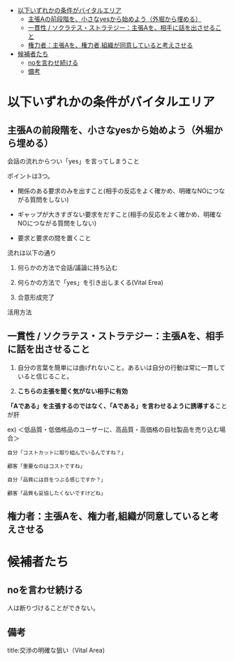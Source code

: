 
- [以下いずれかの条件がバイタルエリア](#以下いずれかの条件がバイタルエリア)
  - [主張Aの前段階を、小さなyesから始めよう（外堀から埋める）](#主張aの前段階を小さなyesから始めよう外堀から埋める)
  - [一貫性 / ソクラテス・ストラテジー：主張Aを、相手に話を出させること](#一貫性--ソクラテスストラテジー主張aを相手に話を出させること)
  - [権力者：主張Aを、権力者,組織が同意していると考えさせる](#権力者主張aを権力者組織が同意していると考えさせる)
- [候補者たち](#候補者たち)
  - [noを言わせ続ける](#noを言わせ続ける)
  - [備考](#備考)




# 以下いずれかの条件がバイタルエリア

## 主張Aの前段階を、小さなyesから始めよう（外堀から埋める）

会話の流れからつい「yes」を言ってしまうこと

ポイントは3つ。

- 関係のある要求のみを出すこと(相手の反応をよく確かめ、明確なNOにつながる質問をしない)

- ギャップが大きすぎない要求をだすこと(相手の反応をよく確かめ、明確なNOにつながる質問をしない)

- 要求と要求の間を置くこと

流れは以下の通り

1. 何らかの方法で会話/議論に持ち込む

2. 何らかの方法で「yes」を引き出しまくる(Vital Erea)

3. 合意形成完了

活用方法



## 一貫性 / ソクラテス・ストラテジー：主張Aを、相手に話を出させること

1. 自分の言葉を簡単には曲げれないこと。あるいは自分の行動は常に一貫していると信じること。

2. **こちらの主張を聞く気がない相手に有効**

**「Aである」を主張するのではなく、「Aである」を言わせるように誘導する**ことが肝


ex) ＜低品質・低価格品のユーザーに、高品質・高価格の自社製品を売り込む場合＞

```
自分「コストカットに取り組んでいるんですね？」

顧客「重要なのはコストですね」

自分「品質には目をつぶる感じですか？」

顧客「品質も妥協したくないですけどね」
```



## 権力者：主張Aを、権力者,組織が同意していると考えさせる










# 候補者たち

## noを言わせ続ける

人は断りづけることができない。















## 備考

title:交渉の明確な狙い（Vital Area)



